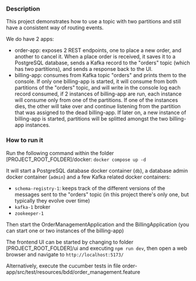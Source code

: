 ### Description
This project demonstrates how to use a topic with two partitions and still have a consistent way of routing events.

We do have 2 apps:

- order-app: exposes 2 REST endpoints, one to place a new order, and another to cancel it.
  When a place order is received, it saves it to a PostgreSQL database, sends a Kafka record to the "orders" topic
  (which has two partitions), and sends a response back to the UI.
- billing-app: consumes from Kafka topic "orders" and prints them to the console. If only one billing-app is
    started, it will consume from both partitions of the "orders" topic, and will write in the console log each record consumed,
    if 2 instances of billing-app are run, each instance will consume only from one of the partitions. 
    If one of the instances dies, the other will take over and continue listening from the partition that was assigned
    to the dead billing-app. If later on, a new instance of billing-app is started, partitions will be splitted amongst 
    the two billing-app instances.

### How to run it
Run the following command within the folder [PROJECT_ROOT_FOLDER]/docker:
`docker compose up -d`

It will start a PostgreSQL database docker container (`db`), a database admin docker container (`admin`)
and a few Kafka related docker containers:
- `schema-registry-1`: keeps track of the different versions of the messages sent to the "orders" topic 
  (in this project there's only one, but typically they evolve over time)
- `kafka-1` broker
- `zookeeper-1` 

Then start the OrderManagementApplication and the BillingApplication (you can start one or two instances of the billing-app)

The frontend UI can be started by changing to folder [PROJECT_ROOT_FOLDER]/ui and executing `npm run dev`, then open a 
web browser and navigate to `http://localhost:5173/`

Alternatively, execute the cucumber tests in file order-app/src/test/resources/bdd/order_management.feature


